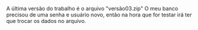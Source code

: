 A última versão do trabalho é o arquivo "versão03.zip"
O meu banco precisou de uma senha e usuário novo, então na hora que for testar irá ter que trocar os dados no arquivo.

